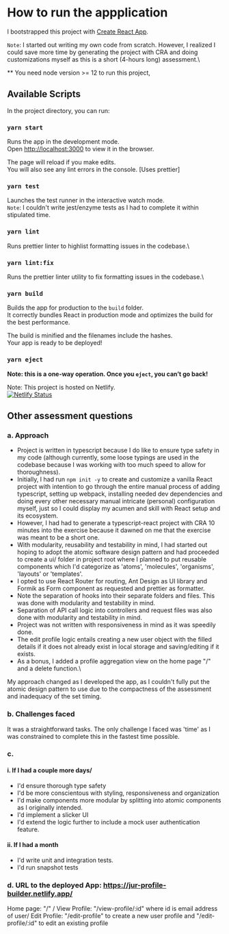 # How to run the appplication

I bootstrapped this project with [Create React App](https://github.com/facebook/create-react-app).

`Note`: I started out writing my own code from scratch. However, I realized I could save more time by generating the project with CRA and doing customizations myself as this is a short (4-hours long) assessment.\

** You need node version >= 12 to run this project,

## Available Scripts

In the project directory, you can run:

### `yarn start`

Runs the app in the development mode.\
Open [http://localhost:3000](http://localhost:3000) to view it in the browser.

The page will reload if you make edits.\
You will also see any lint errors in the console. [Uses prettier]

### `yarn test`

Launches the test runner in the interactive watch mode.\
`Note`: I couldn't write jest/enzyme tests as I had to complete it within stipulated time.

### `yarn lint`

Runs prettier linter to highlist formatting issues in the codebase.\

### `yarn lint:fix`

Runs the prettier linter utility to fix formatting issues in the codebase.\


### `yarn build`

Builds the app for production to the `build` folder.\
It correctly bundles React in production mode and optimizes the build for the best performance.

The build is minified and the filenames include the hashes.\
Your app is ready to be deployed!


### `yarn eject`

**Note: this is a one-way operation. Once you `eject`, you can’t go back!**

Note: This project is hosted on Netlify.\
[![Netlify Status](https://api.netlify.com/api/v1/badges/d27e78dd-5107-4eab-bf2d-935296d7af7a/deploy-status)](https://app.netlify.com/sites/jur-profile-builder/deploys)


## Other assessment  questions
### a. Approach
- Project is written in typescript because I do like to ensure type safety in my code (although currently, some loose typings <any> are used in the codebase because I was working with too much speed to allow for thoroughness).
- Initially, I had run `npm init -y` to create and customize a vanilla React project with intention to go through the entire manual process of adding typescript, setting up webpack, installing needed dev dependencies and doing every other necessary manual intricate (personal) configuration myself, just so I could display my acumen and skill with React setup and its ecosystem. 
- However, I had had to generate a typescript-react project with CRA 10 minutes into the exercise because it dawned on me that the exercise was meant to be a short one.
- With modularity, reusability and testability in mind, I had started out hoping to adopt the atomic software design pattern and had proceeded to create a ui/ folder in project root where I planned to put reusable components which I'd categorize as 'atoms', 'molecules', 'organisms', 'layouts' or 'templates'.
- I opted to use React Router for routing, Ant Design as UI library and Formik as Form component as requested and prettier as formatter.
- Note the separation of hooks into their separate folders and files. This was done with modularity and testability in mind.
- Separation of API call logic into controllers and request files was also done with modularity and testability in mind.
- Project was not written with responsiveness in mind as it was speedily done.
- The edit profile logic entails creating a new user object with the filled details if it does not already exist in local storage and saving/editing if it exists.
- As a bonus, I added a profile aggregation view on the home page "/" and a delete function.\\

My approach changed as I developed the app, as I couldn't fully put the atomic design pattern to use due to the compactness of the assessment and inadequacy of the set timing.



### b. Challenges faced
It was a straightforward tasks. The only challenge I faced was 'time' as I was constrained to complete this in the fastest time possible.
### c.
#### i. If I had a couple more days/
  - I'd ensure thorough type safety
- I'd be more conscientous with styling, responsiveness and organization
- I'd make components more modular by splitting into atomic components as I originally intended.
- I'd implement a slicker UI
- I'd extend the logic further to include a mock user authentication feature.
#### ii. If I had a month
 - I'd write unit and integration tests. 
 - I'd run snapshot tests
 
### d. URL to the deployed App: https://jur-profile-builder.netlify.app/
Home page: "/" /
View Profile: "/view-profile/:id" where id is email address of user/
Edit Profile: "/edit-profile" to create a new user profile and "/edit-profile/:id" to edit an existing profile
